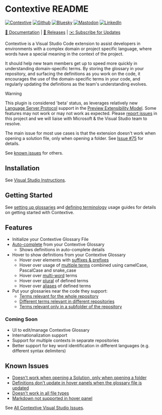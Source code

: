 # Contextive README

[![Contextive](https://github.com/dev-cycles/contextive/actions/workflows/contextive.yml/badge.svg)](https://github.com/dev-cycles/contextive/actions/workflows/contextive.yml) [![Github](https://img.shields.io/github/stars/dev-cycles/contextive
)](https://github.com/dev-cycles/contextive) [![Bluesky](https://img.shields.io/badge/Bluesky-0285FF?logo=bluesky&logoColor=fff)](https://bsky.app/profile/contextive.tech) [![Mastodon](https://img.shields.io/mastodon/follow/111227986489537355?domain=https%3A%2F%2Ftechhub.social%2F
)](https://techhub.social/@contextive) [![LinkedIn](https://custom-icon-badges.demolab.com/badge/LinkedIn-0A66C2?logo=linkedin-white&logoColor=fff)](https://www.linkedin.com/company/contextive-tech)

[📘 Documentation](https://docs.contextive.tech/community/v/1.17.2/) | [🚀 Releases](https://github.com/dev-cycles/contextive/releases) | [✉️ Subscribe for Updates](https://buttondown.com/contextive)

Contextive is a Visual Studio Code extension to assist developers in environments with a complex domain or project specific language, where words have a special meaning in the context of the project.

It should help new team members get up to speed more quickly in understanding domain-specific terms. By storing the glossary in your repository, and surfacing the definitions as you work on the code, it encourages the use of the domain-specific terms in your code, and regularly updating the definitions as the team's understanding evolves.

> [!WARNING]  
> This plugin is considered 'beta' status, as leverages relatively new [Language Server Protocol](https://learn.microsoft.com/en-us/visualstudio/extensibility/visualstudio.extensibility/language-server-provider/language-server-provider?view=vs-2022) support in the [Preview Extensibility Model](https://learn.microsoft.com/en-us/visualstudio/extensibility/visualstudio.extensibility/?view=vs-2022). Some features may not work or may not work as expected. Please [report issues](https://github.com/dev-cycles/contextive/issues/new?assignees=&labels=&projects=&template=bug_report.md&title=) in this project and we will liaise with Microsoft & the Visual Studio team to resolve.
> 
> The main issue for most use cases is that the extension doesn't work when opening a solution file, only when opening a folder.  See [Issue #75](https://github.com/dev-cycles/contextive/issues/75) for details.
>
> See [known issues](https://github.com/dev-cycles/contextive/blob/v1.17.2/src/visualstudio/contextive/contextive/README.md#known-issues) for others.

## Installation

See [Visual Studio Instructions](https://docs.contextive.tech/community/v/1.17.2/guides/installation/#visual-studio-2022).

## Getting Started

See [setting up glossaries](https://docs.contextive.tech/community/v/1.17.2/guides/setting-up-glossaries/) and [defining terminology](https://docs.contextive.tech/community/v/1.17.2/guides/defining-terminology/) usage guides for details on getting started with Contextive.

## Features

* Initialize your Contextive Glossary File
* [Auto-complete](https://docs.contextive.tech/community/v/1.17.2/guides/defining-terminology/#smart-auto-complete) from your Contextive Glossary
  * Shows definitions in auto-complete details
* Hover to show definitions from your Contextive Glossary
  * Hover over elements with [suffixes & prefixes](https://docs.contextive.tech/community/v/1.17.2/guides/defining-terminology/#suffixes-and-prefixes)
  * Hover over usage of [multiple terms](https://docs.contextive.tech/community/v/1.17.2/guides/defining-terminology/#combining-two-or-more-terms) combined using camelCase, PascalCase and snake_case
  * Hover over [multi-word](https://docs.contextive.tech/community/v/1.17.2/guides/defining-terminology/#complex-multi-word-terms) terms
  * Hover over [plural](https://docs.contextive.tech/community/v/1.17.2/guides/defining-terminology/#plurals) of defined terms
  * Hover over [aliases](https://docs.contextive.tech/community/v/1.17.2/guides/defining-terminology/#aliases) of defined terms
* Put your glossaries near the code they support:
  * [Terms relevant for the whole repository](https://docs.contextive.tech/community/v/1.17.2/guides/setting-up-glossaries/#terms-relevant-for-the-whole-repository)
  * [Different terms relevant in different repositories](https://docs.contextive.tech/community/v/1.17.2/guides/setting-up-glossaries/#different-terms-relevant-in-different-repositories)
  * [Terms relevant only in a subfolder of the repository](https://docs.contextive.tech/community/v/1.17.2/guides/setting-up-glossaries/#terms-relevant-only-in-a-subfolder-of-the-repository)

### Coming Soon

* UI to edit/manage Contextive Glossary
* Internationalization support
* Support for multiple contexts in separate repositories
* Better support for key word identification in different languages (e.g. different syntax delimiters)

## Known Issues

* [Doesn't work when opening a Solution, only when opening a folder](https://github.com/dev-cycles/contextive/issues/75)
* [Definitions don't update in hover panels when the glossary file is updated](https://github.com/dev-cycles/contextive/issues/79)
* [Doesn't work in all file types](https://github.com/dev-cycles/contextive/issues/78)
* [Markdown not supported in hover panel](https://github.com/dev-cycles/contextive/issues/76)

See [All Contextive Visual Studio Issues](https://github.com/dev-cycles/contextive/issues?q=is%3Aissue+is%3Aopen+label%3AVisualStudio).